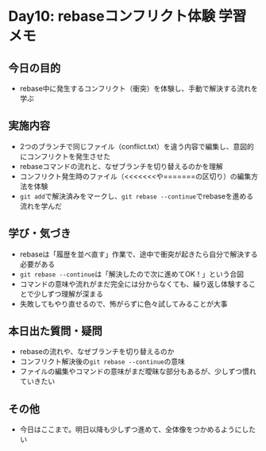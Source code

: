 # Day10: rebaseコンフリクト体験 学習メモ

## 今日の目的
- rebase中に発生するコンフリクト（衝突）を体験し、手動で解決する流れを学ぶ

## 実施内容
- 2つのブランチで同じファイル（conflict.txt）を違う内容で編集し、意図的にコンフリクトを発生させた
- rebaseコマンドの流れと、なぜブランチを切り替えるのかを理解
- コンフリクト発生時のファイル（<<<<<<<や=======の区切り）の編集方法を体験
- `git add`で解決済みをマークし、`git rebase --continue`でrebaseを進める流れを学んだ

## 学び・気づき
- rebaseは「履歴を並べ直す」作業で、途中で衝突が起きたら自分で解決する必要がある
- `git rebase --continue`は「解決したので次に進めてOK！」という合図
- コマンドの意味や流れがまだ完全には分からなくても、繰り返し体験することで少しずつ理解が深まる
- 失敗してもやり直せるので、怖がらずに色々試してみることが大事

## 本日出た質問・疑問
- rebaseの流れや、なぜブランチを切り替えるのか
- コンフリクト解決後の`git rebase --continue`の意味
- ファイルの編集やコマンドの意味がまだ曖昧な部分もあるが、少しずつ慣れていきたい

## その他
- 今日はここまで。明日以降も少しずつ進めて、全体像をつかめるようにしたい